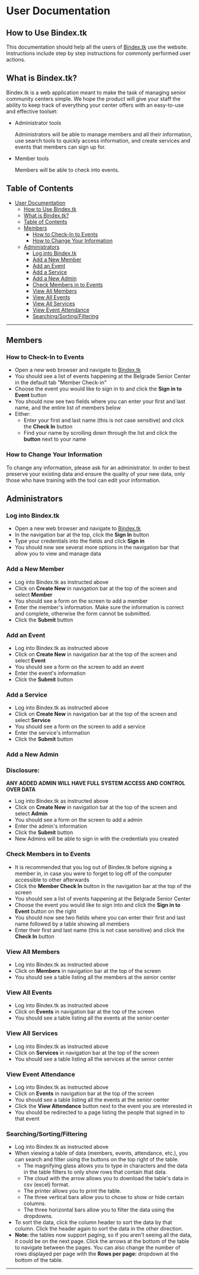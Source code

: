 # User Documentation

## How to Use Bindex.tk

This documentation should help all the users of [Bindex.tk](Bindex.tk) use the website. Instructions include step by step instructions for commonly performed user actions.

## What is Bindex.tk?

Bindex.tk is a web application meant to make the task of managing senior community centers simple. We hope the product will give your staff the ability to keep track of everything your center offers with an easy-to-use and effective toolset:

- Administrator tools

  Administrators will be able to manage members and all their information, use search tools to quickly access information, and create services and events that members can sign up for.

- Member tools

  Members will be able to check into events.

## Table of Contents

- [User Documentation](#user-documentation)
  - [How to Use Bindex.tk](#how-to-use-bindextk)
  - [What is Bindex.tk?](#what-is-bindextk)
  - [Table of Contents](#table-of-contents)
  - [Members](#members)
    - [How to Check-In to Events](#how-to-check-in-to-events)
    - [How to Change Your Information](#how-to-change-your-information)
  - [Administrators](#administrators)
    - [Log into Bindex.tk](#log-into-bindextk)
    - [Add a New Member](#add-a-new-member)
    - [Add an Event](#add-an-event)
    - [Add a Service](#add-a-service)
    - [Add a New Admin](#add-a-new-admin)
    - [Check Members in to Events](#check-members-in-to-events)
    - [View All Members](#view-all-members)
    - [View All Events](#view-all-events)
    - [View All Services](#view-all-services)
    - [View Event Attendance](#view-event-attendance)
    - [Searching/Sorting/Filtering](#searchingsortingfiltering)

---

## Members

### How to Check-In to Events

- Open a new web browser and navigate to [Bindex.tk](Bindex.tk)
- You should see a list of events happening at the Belgrade Senior Center in the default tab "Member Check-in"
- Choose the event you would like to sign in to and click the **Sign in to Event** button
- You should now see two fields where you can enter your first and last name, and the entire list of members below
- Either:
  - Enter your first and last name (this is not case sensitive) and click the **Check In** button
  - Find your name by scrolling down through the list and click the **button** next to your name
### How to Change Your Information

To change any information, please ask for an administrator. In order to best preserve your existing data and ensure the quality of your new data, only those who have training with the tool can edit your information.

## Administrators

### Log into Bindex.tk

- Open a new web browser and navigate to [Bindex.tk](Bindex.tk)
- In the navigation bar at the top, click the **Sign In** button
- Type your credentials into the fields and click **Sign in**
- You should now see several more options in the navigation bar that allow you to view and manage data

### Add a New Member

- Log into Bindex.tk as instructed above
- Click on **Create New** in navigation bar at the top of the screen and select **Member**
- You should see a form on the screen to add a member
- Enter the member's information. Make sure the information is correct and complete, otherwise the form cannot be submitted.
- Click the **Submit** button

### Add an Event

- Log into Bindex.tk as instructed above
- Click on **Create New** in navigation bar at the top of the screen and select **Event**
- You should see a form on the screen to add an event
- Enter the event's information
- Click the **Submit** button

### Add a Service

- Log into Bindex.tk as instructed above
- Click on **Create New** in navigation bar at the top of the screen and select **Service**
- You should see a form on the screen to add a service
- Enter the service's information
- Click the **Submit** button

### Add a New Admin
### **Disclosure:**
**ANY ADDED ADMIN WILL HAVE FULL SYSTEM ACCESS AND CONTROL OVER DATA**
- Log into Bindex.tk as instructed above
- Click on **Create New** in navigation bar at the top of the screen and select **Admin**
- You should see a form on the screen to add a admin
- Enter the admin's information
- Click the **Submit** button
- New Admins will be able to sign in with the credentials you created
  
### Check Members in to Events

- It is recommended that you log out of Bindex.tk before signing a member in, in case you were to forget to log off of the computer accessible to other afterwards
- Click the **Member Check In** button in the navigation bar at the top of the screen
- You should see a list of events happening at the Belgrade Senior Center
- Choose the event you would like to sign into and click the **Sign in to Event** button on the right
- You should now see two fields where you can enter their first and last name followed by a table showing all members
- Enter their first and last name (this is not case sensitive) and click the **Check In** button

### View All Members

- Log into Bindex.tk as instructed above
- Click on **Members** in navigation bar at the top of the screen
- You should see a table listing all the members at the senior center

### View All Events

- Log into Bindex.tk as instructed above
- Click on **Events** in navigation bar at the top of the screen
- You should see a table listing all the events at the senior center

### View All Services

- Log into Bindex.tk as instructed above
- Click on **Services** in navigation bar at the top of the screen
- You should see a table listing all the services at the senior center

### View Event Attendance

- Log into Bindex.tk as instructed above
- Click on **Events** in navigation bar at the top of the screen
- You should see a table listing all the events at the senior center
- Click the **View Attendance** button next to the event you are interested in
- You should be redirected to a page listing the people that signed in to that event

### Searching/Sorting/Filtering

- Log into Bindex.tk as instructed above
- When viewing a table of data (members, events, attendance, etc.), you can search and filter using the buttons on the top right of the table.
  - The magnifying glass allows you to type in characters and the data in the table filters to only show rows that contain that data.
  - The cloud with the arrow allows you to download the table's data in csv (excel) format.
  - The printer allows you to print the table.
  - The three vertical bars allow you to chose to show or hide certain columns.
  - The three horizontal bars allow you to filter the data using the dropdowns.
- To sort the data, click the column header to sort the data by that column. Click the header again to sort the data in the other direction.
- **Note:** the tables now support paging, so if you aren't seeing all the data, it could be on the next page. Click the arrows at the bottom of the table to navigate between the pages. You can also change the number of rows displayed per page with the **Rows per page:** dropdown at the bottom of the table.

---
